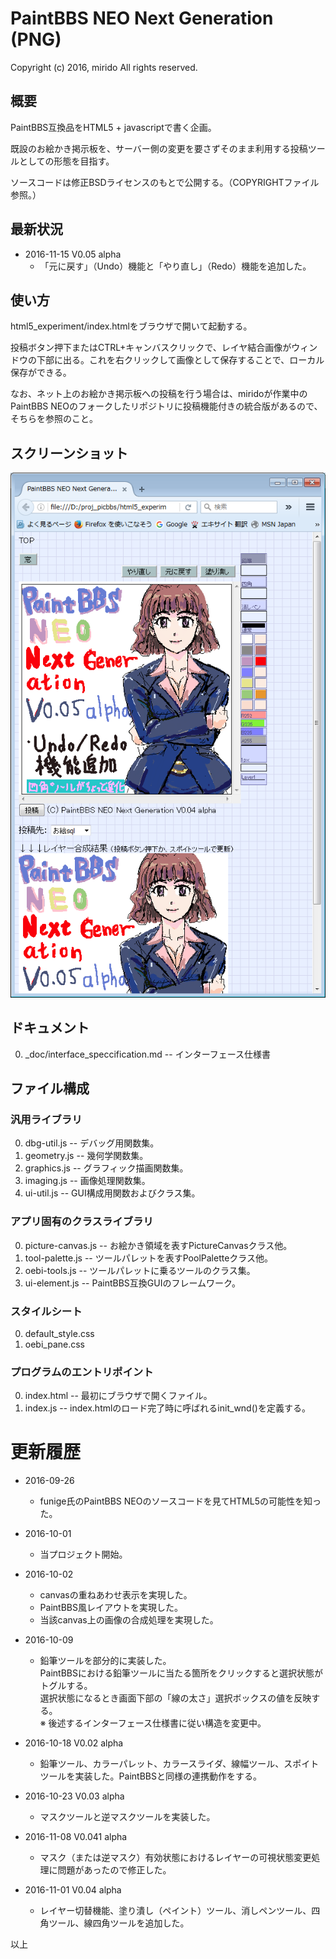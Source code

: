 # PaintBBS NEO Next Generation (PNG)
Copyright (c) 2016, mirido
All rights reserved.

## 概要
PaintBBS互換品をHTML5 + javascriptで書く企画。

既設のお絵かき掲示板を、サーバー側の変更を要さずそのまま利用する投稿ツールとしての形態を目指す。

ソースコードは修正BSDライセンスのもとで公開する。（COPYRIGHTファイル参照。）

## 最新状況
- 2016-11-15 V0.05 alpha
  - 「元に戻す」（Undo）機能と「やり直し」（Redo）機能を追加した。

## 使い方
html5_experiment/index.htmlをブラウザで開いて起動する。

投稿ボタン押下またはCTRL+キャンバスクリックで、レイヤ結合画像がウィンドウの下部に出る。これを右クリックして画像として保存することで、ローカル保存ができる。

なお、ネット上のお絵かき掲示板への投稿を行う場合は、miridoが作業中のPaintBBS NEOのフォークしたリポジトリに投稿機能付きの統合版があるので、そちらを参照のこと。

## スクリーンショット

![スクリーンショット](https://github.com/mirido/html5_experiment/blob/master/_screenshot/app_image.png)


## ドキュメント
0. \_doc/interface_speccification.md -- インターフェース仕様書


## ファイル構成

### 汎用ライブラリ
0. dbg-util.js -- デバッグ用関数集。
0. geometry.js -- 幾何学関数集。
0. graphics.js -- グラフィック描画関数集。
0. imaging.js -- 画像処理関数集。
0. ui-util.js -- GUI構成用関数およびクラス集。

### アプリ固有のクラスライブラリ
0. picture-canvas.js -- お絵かき領域を表すPictureCanvasクラス他。
0. tool-palette.js -- ツールパレットを表すPoolPaletteクラス他。
0. oebi-tools.js -- ツールパレットに乗るツールのクラス集。
0. ui-element.js -- PaintBBS互換GUIのフレームワーク。

### スタイルシート
0. default_style.css
0. oebi_pane.css

### プログラムのエントリポイント
0. index.html -- 最初にブラウザで開くファイル。
0. index.js -- index.htmlのロード完了時に呼ばれるinit_wnd()を定義する。

# 更新履歴

- 2016-09-26
  - funige氏のPaintBBS NEOのソースコードを見てHTML5の可能性を知った。


- 2016-10-01
  - 当プロジェクト開始。


- 2016-10-02
  - canvasの重ねあわせ表示を実現した。
  - PaintBBS風レイアウトを実現した。
  - 当該canvas上の画像の合成処理を実現した。


- 2016-10-09
  - 鉛筆ツールを部分的に実装した。<BR>PaintBBSにおける鉛筆ツールに当たる箇所をクリックすると選択状態がトグルする。<BR>選択状態になるとき画面下部の「線の太さ」選択ボックスの値を反映する。<BR>※ 後述するインターフェース仕様書に従い構造を変更中。


- 2016-10-18 V0.02 alpha
  - 鉛筆ツール、カラーパレット、カラースライダ、線幅ツール、スポイトツールを実装した。PaintBBSと同様の連携動作をする。


- 2016-10-23 V0.03 alpha
  - マスクツールと逆マスクツールを実装した。


- 2016-11-08 V0.041 alpha
  - マスク（または逆マスク）有効状態におけるレイヤーの可視状態変更処理に問題があったので修正した。


- 2016-11-01 V0.04 alpha
  - レイヤー切替機能、塗り潰し（ペイント）ツール、消しペンツール、四角ツール、線四角ツールを追加した。

以上
